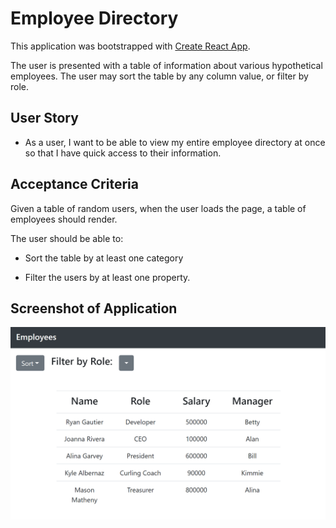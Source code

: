 # Employee Directory

This application was bootstrapped with [Create React App](https://github.com/facebook/create-react-app).

The user is presented with a table of information about various hypothetical employees. The user may sort the table by any column value, or filter by role. 

## User Story

* As a user, I want to be able to view my entire employee directory at once so that I have quick access to their information.

## Acceptance Criteria

Given a table of random users, when the user loads the page, a table of employees should render. 

The user should be able to:

  * Sort the table by at least one category

  * Filter the users by at least one property.


## Screenshot of Application
![Screenshot of Application](./screenshot.PNG)